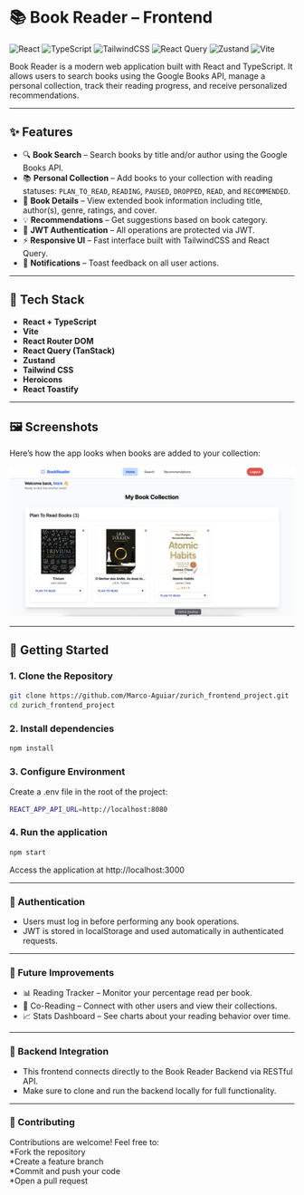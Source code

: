 # 📚 Book Reader – Frontend

![React](https://img.shields.io/badge/React-20232a?style=for-the-badge&logo=react&logoColor=61dafb)
![TypeScript](https://img.shields.io/badge/TypeScript-3178c6?style=for-the-badge&logo=typescript&logoColor=white)
![TailwindCSS](https://img.shields.io/badge/TailwindCSS-06B6D4?style=for-the-badge&logo=tailwindcss)
![React Query](https://img.shields.io/badge/React_Query-ff4154?style=for-the-badge&logo=react-query&logoColor=white)
![Zustand](https://img.shields.io/badge/Zustand-000000?style=for-the-badge&logo=zustand&logoColor=white)
![Vite](https://img.shields.io/badge/Vite-646cff?style=for-the-badge&logo=vite&logoColor=white)

Book Reader is a modern web application built with React and TypeScript. It allows users to search books using the Google Books API, manage a personal collection, track their reading progress, and receive personalized recommendations.

---

## ✨ Features

- 🔍 **Book Search** – Search books by title and/or author using the Google Books API.
- 📚 **Personal Collection** – Add books to your collection with reading statuses: `PLAN_TO_READ`, `READING`, `PAUSED`, `DROPPED`, `READ`, and `RECOMMENDED`.
- 📖 **Book Details** – View extended book information including title, author(s), genre, ratings, and cover.
- 💡 **Recommendations** – Get suggestions based on book category.
- 🔐 **JWT Authentication** – All operations are protected via JWT.
- ⚡ **Responsive UI** – Fast interface built with TailwindCSS and React Query.
- 🔔 **Notifications** – Toast feedback on all user actions.

---

## 🧰 Tech Stack

- **React + TypeScript**
- **Vite**
- **React Router DOM**
- **React Query (TanStack)**
- **Zustand**
- **Tailwind CSS**
- **Heroicons**
- **React Toastify**

---

## 🖼️ Screenshots

Here’s how the app looks when books are added to your collection:

![Book Collection](./public/imagesServer/bookCollection.png)

---

## 🚀 Getting Started

### 1. Clone the Repository

```bash
git clone https://github.com/Marco-Aguiar/zurich_frontend_project.git
cd zurich_frontend_project
```

### 2. Install dependencies
```bash
npm install
```

### 3. Configure Environment
Create a .env file in the root of the project:

```bash
REACT_APP_API_URL=http://localhost:8080
```


### 4. Run the application

```bash
npm start
```
Access the application at http://localhost:3000

---

### 🔐 Authentication
* Users must log in before performing any book operations.
* JWT is stored in localStorage and used automatically in authenticated requests.


---

### 🌱 Future Improvements

* 📊 Reading Tracker – Monitor your percentage read per book.
* 👥 Co-Reading – Connect with other users and view their collections.
* 📈 Stats Dashboard – See charts about your reading behavior over time.

---

### 🧪 Backend Integration

* This frontend connects directly to the Book Reader Backend via RESTful API.
* Make sure to clone and run the backend locally for full functionality.

---

### 🤝 Contributing
Contributions are welcome! Feel free to:<br>
*Fork the repository<br>
*Create a feature branch<br>
*Commit and push your code<br>
*Open a pull request
